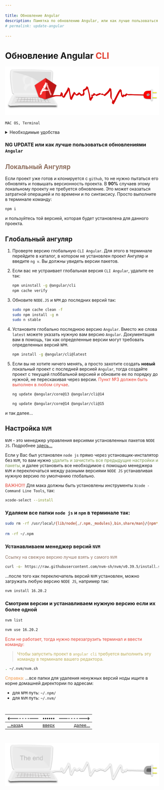 ```yaml
---

title: Обновление Angular
description: Памятка по обновлению Angular, или как лучше пользоваться обновлениями CLI
# permalink: update-angular

---
```



<div class="navi"><nav id="navi"><!-- js --></nav></div>

# **Обновление** **Angular** <span style="color: #e34234;">CLI

<span id="comp-start-img" class="img" onclick="imgResize(77)">![image-top](assets/svg/comp-angular.svg)</span>

	MAC OS, Terminal

<details>
  <summary>Необходимые удобства</summary>
  <p><a href="#nvm">Настройка менеджера версий: <code>NVM</code></a></p>
  <p></p>



</details>

### **NG UPDATE** или как лучше пользоваться обновлениями `Angular` 

## <span style="color: #8F7161;"> Локальный Ангуляр</span>

Если проект уже готов и клонируется с `github`, то не нужно пытаться его обновлять и повышать версионность проекта. В **90%** случаев этому локальному проекту не требуется обновление. Это может оказаться затратной операцией и по времени и по синтаксису. Просто выполните в терминале команду:

```sh
npm i
```

и пользуйтесь той версией, которая будет установлена для данного проекта.

## Глобальный ангуляр

 1. Проверте версию глобальную `CLI Angular`. Для этого в терминале перейдите в каталог, в котором не установлен проект Ангуляр и введите `ng v`. Вы должны увидеть версии пакетов.
2. Если вас не устраивает глобальная версия `CLI Angular`, удалите ее так: 

	```sh
	npm uninstall -g @angular/cli
	npm cache verify
	```

1. Обновите `NODE.JS` и `NPM` до последних версий так:

	```sh
	sudo npm cache clean -f
	sudo npm install -g n
	sudo n stable
	```

1. Установите глобально последнюю версию `Angular`. Вместо же слова `latest` можете указать нужную вам версию `Angular`. Документация вам в помощь, так как определенные версии могут требовать определенных версий `NPM`.

	```sh
	npm install -g @angular/cli@latest 
	```


1. Если вы не хотите ничего менять, а просто захотите создать **новый** локальный проект с последней версией `Angular`, тогда создайте проект с текущей глоббальной версией и обновите ее по порядку до нужной, не перескакивая через версии. <span style="color: #e34234;">Пункт №3 должен быть выполнен в любом случае</span>.

	```sh
	ng update @angular/core@13 @angular/cli@14
	```


	```sh
	ng update @angular/core@14 @angular/cli@15
	```

и так далее…

## <span id="nvm">Настройка `NVM`</span>

`NVM` - это менеджер управления версиями установленных пакетов `NODE JS`. Подробнее <a href="https://github.com/nvm-sh/nvm#readme">здесь…</a>

Если у Вас был установлен `node js` прямо через установщик-инсталятор без `NVM`, то вам нужно <span style="color: #7C9655;">удалить и зачистить все предыдущие настройки и пакеты,</span> и далее установить все необходимое с помощью менеджера `NVM` и переключаться между разными версиями `NODE JS` устанавливая нужную версию по умолчанию глобально.

<span style="color: #e34234;">ВАЖНО!!!</span> Для мака должны быть установлены инструменты `Xcode - Command Line Tools`, так:

```sh
xcode-select --install
```

### Удаляем все папки `node js` и `npm` в терминале так:

```sh
sudo rm -rf /usr/local/{lib/node{,/.npm,_modules},bin,share/man}/{npm*,node*,man1/node*}

rm -rf ~/.npm

```

### Устанавливаем менеджер версий `NVM`


<span style="color: #8F7161;">Ссылку на свежую версию лучше взять у самого `NVM`

```sh
curl -o- https://raw.githubusercontent.com/nvm-sh/nvm/v0.39.5/install.sh | bash
```

…после того как переключатель версий `NVM` установлен, можно загружать любую версию `NODE JS`, например так:

```sh
nvm install 16.20.2
```

### Смотрим версии и устанавливаем нужную версию если их более одной

```sh
nvm list
```

```sh
nvm use 16.20.2
```

<span style="color: #e34234;">Если не работает, тогда нужно перезагрузить терминал и ввести команду:

><span style="color: #9a8200a8;">Чтобы запустить проект в `angular cli` требуется выполнить эту команду в терминале вашего редактора.

```sh
. ~/.nvm/nvm.sh
```


<span style="color: #F29849;">Справка:</span> …все папки для удаления ненужных версий ноды ищите в корне домашней директории по адресам: 
- для `NPM` путь: `~/.npm/` 
- для `NVM` путь: `~/.nvm/`



<br>


|<-------——|••••••|——------->|
|:---|:---:|---:|
[…назад](az-angular-fb.md)|[вверх](#)|[далее…](az-apr-ts.md)


<br>

<span id="comp-end-img" class="img" onclick="imgResize()">![image-bottom](assets/svg/comp-end.svg)</span>


<script src="assets/js/navi.js"></script>
